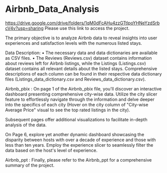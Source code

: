 # Airbnb_Data_Analysis
https://drive.google.com/drive/folders/1qM0dFcAHu4zzGTtlpoYHNeYzdSrbcV4v?usp=sharing
Please use this link to access the project.

The primary objective is to analyze Airbnb data to reveal insights into user experiences 
and satisfaction levels with the numerous listed stays.


Data Description: 
• The necessary data and data dictionaries are available as CSV files. 
• The Reviews (Reviews.csv) dataset contains information about reviews left for 
Airbnb listings, while the Listings (Listings.csv) dataset contains all relevant 
details about the listed stays. Comprehensive descriptions of each column can 
be found in their respective data dictionary files (Listings_data_dictionary.csv 
and Reviews_data_dictionary.csv).


Airbnb_pbix :
On page 1 of the Airbnb_pbix file, you'll discover an interactive dashboard presenting comprehensive 
city-wise data. Utilize the city slicer feature to effortlessly navigate through the information and 
delve deeper into the specifics of each city (Hover on the city column of "City-wise Average Price" visual to see the 
top rated listings in the city).

Subsequent pages offer additional visualizations to facilitate in-depth analysis of the data.

On Page 6, explore yet another dynamic dashboard showcasing the disparity between hosts with 
over a decade of experience and those with less than ten years. Employ the experience slicer to seamlessly 
filter the data based on the host's level of experience.


Airbnb_ppt : Finally, please refer to the Airbnb_ppt for a comprehensive summary of the project.


